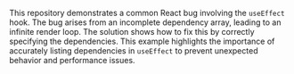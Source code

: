 This repository demonstrates a common React bug involving the `useEffect` hook.  The bug arises from an incomplete dependency array, leading to an infinite render loop. The solution shows how to fix this by correctly specifying the dependencies.  This example highlights the importance of accurately listing dependencies in `useEffect` to prevent unexpected behavior and performance issues.